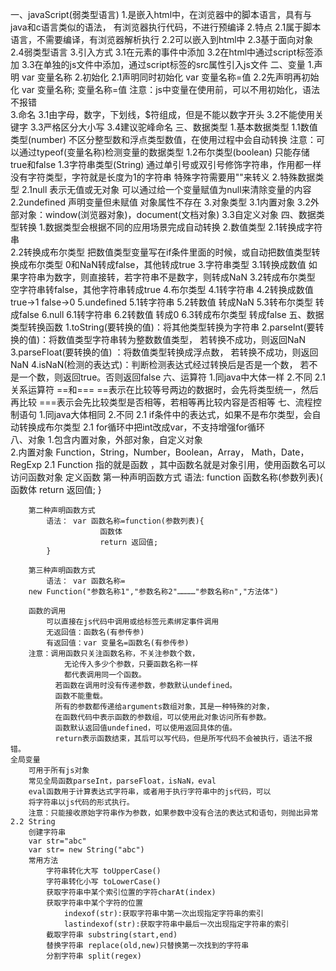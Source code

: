 一、javaScript(弱类型语言)
	1.是嵌入html中，在浏览器中的脚本语言，具有与java和c语言类似的语法，
	    有浏览器执行代码，不进行预编译
	2.特点
	2.1属于脚本语言，不需要编译，有浏览器解析执行
	2.2可以嵌入到html中
	2.3基于面向对象
	2.4弱类型语言
	3.引入方式
	3.1在元素的事件中添加
	3.2在html中通过script标签添加
	3.3在单独的js文件中添加，通过script标签的src属性引入js文件
		<script type="text/javaspcript" src="引入js文件"></script>
二、变量
	1.声明
		var 变量名称
	2.初始化
	2.1声明同时初始化
		var 变量名称=值
	2.2先声明再初始化
		var 变量名称;
		变量名称=值
	注意：js中变量在使用前，可以不用初始化，语法不报错		
	3.命名
	3.1由字母，数字，下划线，$符组成，但是不能以数字开头
	3.2不能使用关键字
	3.3严格区分大小写
	3.4建议驼峰命名
三、数据类型
	1.基本数据类型
	1.1数值类型(number)	
		不区分整型数和浮点类型数值，在使用过程中会自动转换
		注意：可以通过typeof(变量名称)检测变量的数据类型
	1.2布尔类型(boolean)
		只能存储true和false
	1.3字符串类型(String)
		通过单引号或双引号修饰字符串，作用都一样	
		没有字符类型，字符就是长度为1的字符串
		特殊字符需要用"\"来转义
	2.特殊数据类型
	2.1null
		表示无值或无对象
		可以通过给一个变量赋值为null来清除变量的内容
	2.2undefined
		声明变量但未赋值
		对象属性不存在	
	3.对象类型
	3.1内置对象
	3.2外部对象：window(浏览器对象)，document(文档对象)
	3.3自定义对象
四、数据类型转换
	1.数据类型会根据不同的应用场景完成自动转换
	2.数值类型
	2.1转换成字符串		
	2.2转换成布尔类型
		把数值类型变量写在if条件里面的时候，或自动把数值类型转换成布尔类型
		0和NaN转成false，其他转成true
	3.字符串类型
	3.1转换成数值
		如果字符串为数字，则直接转，若字符串不是数字，则转成NaN
	3.2转成布尔类型
		空字符串转false，其他字符串转成true
	4.布尔类型
	4.1转字符串	
	4.2转换成数值
		true->1  false->0
	5.undefined
	5.1转字符串	
	5.2转数值
		转成NaN
	5.3转布尔类型
		转成false
	6.null
	6.1转字符串
	6.2转数值
		转成0	
	6.3转成布尔类型
		转成false	
五、数据类型转换函数
	1.toString(要转换的值)：将其他类型转换为字符串
	2.parseInt(要转换的值)：将数值类型字符串转为整数数值类型，
							若转换不成功，则返回NaN
	3.parseFloat(要转换的值)	：将数值类型转换成浮点数，
							若转换不成功，则返回NaN
	4.isNaN(检测的表达式)：判断检测表达式经过转换后是否是一个数，
						若不是一个数，则返回true。否则返回false
六、运算符
	1.同java中大体一样
	2.不同
	2.1关系运算符
		==和===
		==表示在比较等号两边的数据时，会先将类型统一，然后再比较
		===表示会先比较类型是否相等，若相等再比较内容是否相等
七、流程控制语句
	1.同java大体相同
	2.不同
	2.1 if条件中的表达式，如果不是布尔类型，会自动转换成布尔类型
	2.1 for循环中把int改成var，不支持增强for循环		
八、对象
	1.包含内置对象，外部对象，自定义对象		
	2.内置对象 Function，String，Number，Boolean，Array，
				Math，Date，RegExp
	2.1 Function
		指的就是函数	，其中函数名就是对象引用，使用函数名可以访问函数对象
		定义函数
		第一种声明函数方式
			语法: function 函数名称(参数列表){
						函数体
						return 返回值;
			}	
			
		第二种声明函数方式
			语法： var 函数名称=function(参数列表){
						函数体
						return 返回值;
			}	
			
		第三种声明函数方式
			语法： var 函数名称= 
		new Function("参数名称1","参数名称2"…………"参数名称n","方法体")	
				
		函数的调用
			可以直接在js代码中调用或给标签元素绑定事件调用
			无返回值：函数名(有参传参)
			有返回值：var 变量名=函数名(有参传参)
		注意：调用函数只关注函数名称，不关注参数个数，
				无论传入多少个参数，只要函数名称一样
				都代表调用同一个函数。
			  若函数在调用时没有传递参数，参数默认undefined。
			  函数不能重载。
			  所有的参数都传递给arguments数组对象，其是一种特殊的对象，
			  在函数代码中表示函数的参数组，可以使用此对象访问所有参数。	
			  函数默认返回值undefined，可以使用返回具体的值。
			  return表示函数结束，其后可以写代码，但是所写代码不会被执行，语法不报错。
	全局变量	
		可用于所有js对象
		常见全局函数parseInt，parseFloat，isNaN，eval
		eval函数用于计算表达式字符串，或者用于执行字符串中的js代码，可以
		将字符串以js代码的形式执行。
		注意：只能接收原始字符串作为参数，如果参数中没有合法的表达式和语句，则抛出异常
	2.2 String
		创建字符串
		var str="abc"
		var str= new String("abc")		
		常用方法
			字符串转化大写 toUpperCase()
			字符串转化小写 toLowerCase()
			获取字符串中某个索引位置的字符charAt(index)
			获取字符串中某个字符的位置
				indexof(str):获取字符串中第一次出现指定字符串的索引
				lastindexof(str):获取字符串中最后一次出现指定字符串的索引
			截取字符串 substring(start,end)
			替换字符串 replace(old,new)只替换第一次找到的字符串
			分割字符串 split(regex)

	
	
	
	
	
	
	
	
	
	
	
	
	
	
	
	
	
	
	
	
	    